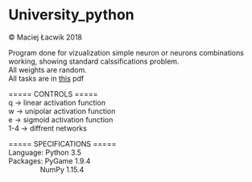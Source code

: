 # University_python
© Maciej Łacwik 2018 <br />

Program done for vizualization simple neuron or neurons combinations working, showing standard calssifications problem. <br />
All weights are random. <br />
All tasks are in [this](./projekt1_sieci_wt_sr.pdf) pdf

===== CONTROLS ===== <br />
q   -> linear activation function <br />
w   -> unipolar activation function <br />
e   -> sigmoid activation function <br />
1-4 -> diffrent networks <br />

===== SPECIFICATIONS ===== <br />
Language: Python 3.5 <br />
Packages: PyGame 1.9.4 <br />
&nbsp; &nbsp; &nbsp; &nbsp; &nbsp; &nbsp; &nbsp; &nbsp; NumPy 1.15.4 <br />
